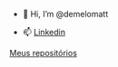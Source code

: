 - 👋 Hi, I’m @demelomatt

- 📫 [Linkedin](https://www.linkedin.com/in/matheusdemelo/)


[Meus repositórios](https://github.com/demelomatt?tab=stars&user_lists_direction=desc&user_lists_sort=updated_at)

<!---
demelomatt/demelomatt is a ✨ special ✨ repository because its `README.md` (this file) appears on your GitHub profile.
You can click the Preview link to take a look at your changes.
--->
